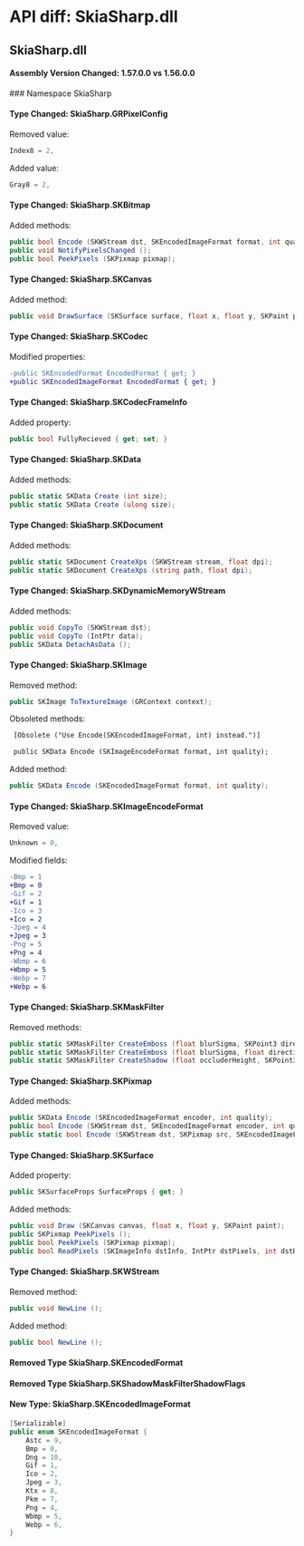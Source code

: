 # API diff: SkiaSharp.dll

## SkiaSharp.dll

<h4>Assembly Version Changed: 1.57.0.0 vs 1.56.0.0</h4>
### Namespace SkiaSharp

#### Type Changed: SkiaSharp.GRPixelConfig

Removed value:

```csharp
Index8 = 2,
```

Added value:

```csharp
Gray8 = 2,
```


#### Type Changed: SkiaSharp.SKBitmap

Added methods:

```csharp
public bool Encode (SKWStream dst, SKEncodedImageFormat format, int quality);
public void NotifyPixelsChanged ();
public bool PeekPixels (SKPixmap pixmap);
```


#### Type Changed: SkiaSharp.SKCanvas

Added method:

```csharp
public void DrawSurface (SKSurface surface, float x, float y, SKPaint paint);
```


#### Type Changed: SkiaSharp.SKCodec

Modified properties:

```diff
-public SKEncodedFormat EncodedFormat { get; }
+public SKEncodedImageFormat EncodedFormat { get; }
```


#### Type Changed: SkiaSharp.SKCodecFrameInfo

Added property:

```csharp
public bool FullyRecieved { get; set; }
```


#### Type Changed: SkiaSharp.SKData

Added methods:

```csharp
public static SKData Create (int size);
public static SKData Create (ulong size);
```


#### Type Changed: SkiaSharp.SKDocument

Added methods:

```csharp
public static SKDocument CreateXps (SKWStream stream, float dpi);
public static SKDocument CreateXps (string path, float dpi);
```


#### Type Changed: SkiaSharp.SKDynamicMemoryWStream

Added methods:

```csharp
public void CopyTo (SKWStream dst);
public void CopyTo (IntPtr data);
public SKData DetachAsData ();
```


#### Type Changed: SkiaSharp.SKImage

Removed method:

```csharp
public SKImage ToTextureImage (GRContext context);
```

Obsoleted methods:

```diff
 [Obsolete ("Use Encode(SKEncodedImageFormat, int) instead.")]
 public SKData Encode (SKImageEncodeFormat format, int quality);
```

Added method:

```csharp
public SKData Encode (SKEncodedImageFormat format, int quality);
```


#### Type Changed: SkiaSharp.SKImageEncodeFormat

Removed value:

```csharp
Unknown = 0,
```

Modified fields:

```diff
-Bmp = 1
+Bmp = 0
-Gif = 2
+Gif = 1
-Ico = 3
+Ico = 2
-Jpeg = 4
+Jpeg = 3
-Png = 5
+Png = 4
-Wbmp = 6
+Wbmp = 5
-Webp = 7
+Webp = 6
```


#### Type Changed: SkiaSharp.SKMaskFilter

Removed methods:

```csharp
public static SKMaskFilter CreateEmboss (float blurSigma, SKPoint3 direction, float ambient, float specular);
public static SKMaskFilter CreateEmboss (float blurSigma, float directionX, float directionY, float directionZ, float ambient, float specular);
public static SKMaskFilter CreateShadow (float occluderHeight, SKPoint3 lightPos, float lightRadius, float ambientAlpha, float spotAlpha, SKShadowMaskFilterShadowFlags flags);
```


#### Type Changed: SkiaSharp.SKPixmap

Added methods:

```csharp
public SKData Encode (SKEncodedImageFormat encoder, int quality);
public bool Encode (SKWStream dst, SKEncodedImageFormat encoder, int quality);
public static bool Encode (SKWStream dst, SKPixmap src, SKEncodedImageFormat encoder, int quality);
```


#### Type Changed: SkiaSharp.SKSurface

Added property:

```csharp
public SKSurfaceProps SurfaceProps { get; }
```

Added methods:

```csharp
public void Draw (SKCanvas canvas, float x, float y, SKPaint paint);
public SKPixmap PeekPixels ();
public bool PeekPixels (SKPixmap pixmap);
public bool ReadPixels (SKImageInfo dstInfo, IntPtr dstPixels, int dstRowBytes, int srcX, int srcY);
```


#### Type Changed: SkiaSharp.SKWStream

Removed method:

```csharp
public void NewLine ();
```

Added method:

```csharp
public bool NewLine ();
```


#### Removed Type SkiaSharp.SKEncodedFormat
#### Removed Type SkiaSharp.SKShadowMaskFilterShadowFlags
#### New Type: SkiaSharp.SKEncodedImageFormat

```csharp
[Serializable]
public enum SKEncodedImageFormat {
	Astc = 9,
	Bmp = 0,
	Dng = 10,
	Gif = 1,
	Ico = 2,
	Jpeg = 3,
	Ktx = 8,
	Pkm = 7,
	Png = 4,
	Wbmp = 5,
	Webp = 6,
}
```


